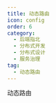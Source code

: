 ```yaml
---
title: 动态路由
icon: config
order: 6
category:
  - 后端指北
  - 分布式开发
  - 分布式设计
  - 服务治理
tag:
  - 动态路由
---
```


动态路由




